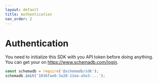 ```yaml
---
layout: default
title: Authentication
nav_order: 2
---
```


# Authentication

You need to initialize this SDK with you API token before doing anything. You can get your on https://www.schemadb.com/login.

```js
const schemadb = require('@schemadb/sdk');
schemadb.init('1036fae0-3a28-11ea-a5e3-...');
```